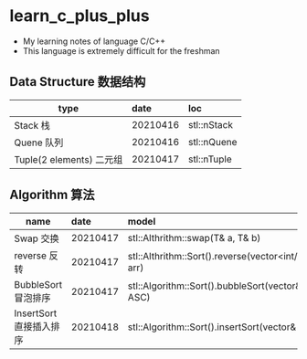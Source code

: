# learn_c_plus_plus
- My learning notes of language C/C++
- This language is extremely difficult for the freshman


## Data Structure 数据结构

type|date|loc|
---|:---|:---|
Stack 栈|20210416|stl::nStack
Quene 队列|20210416|stl::nQuene
Tuple(2 elements) 二元组|20210417|stl::nTuple

## Algorithm 算法

name|date|model|
---|:---|:---|
Swap 交换|20210417|stl::Althrithm::swap<T>(T& a, T& b)
reverse 反转|20210417|stl::Althrithm::Sort().reverse(vector<int/float/double>& arr)
BubbleSort 冒泡排序|20210417|stl::Algorithm::Sort().bubbleSort(vector<int>& arr, bool ASC)
InsertSort 直接插入排序|20210418|stl::Algorithm::Sort().insertSort(vector<int>& arr, bool ASC)
